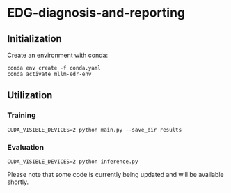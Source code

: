 # EDG-diagnosis-and-reporting

## Initialization

Create an environment with conda:
```
conda env create -f conda.yaml
conda activate mllm-edr-env
```
## Utilization

### Training
```
CUDA_VISIBLE_DEVICES=2 python main.py --save_dir results
```

### Evaluation

```
CUDA_VISIBLE_DEVICES=2 python inference.py
```
Please note that some code is currently being updated and will be available shortly.
